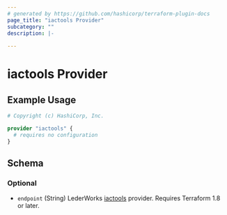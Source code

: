 ```yaml
---
# generated by https://github.com/hashicorp/terraform-plugin-docs
page_title: "iactools Provider"
subcategory: ""
description: |-
  
---
```


# iactools Provider



## Example Usage

```terraform
# Copyright (c) HashiCorp, Inc.

provider "iactools" {
  # requires no configuration
}
```

<!-- schema generated by tfplugindocs -->
## Schema

### Optional

- `endpoint` (String) LederWorks [iactools](https://github.com/lederworks/terraform-provider-iactools) provider. Requires Terraform 1.8 or later.

